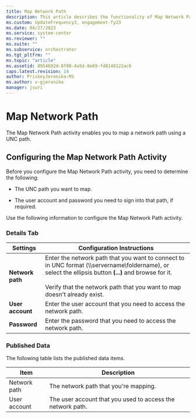 ```yaml
---
title: Map Network Path
description: This article describes the functionality of Map Network Path activity.
ms.custom: UpdateFrequency3, engagement-fy23
ms.date: 04/27/2023
ms.service: system-center
ms.reviewer: ""
ms.suite: ""
ms.subservice: orchestrator
ms.tgt_pltfrm: ""
ms.topic: "article"
ms.assetid: 8954602d-8f80-4a5d-8e69-fd8148122ac6
caps.latest.revision: 14
author: PriskeyJeronika-MS
ms.author: v-gjeronika
manager: jsuri
---
```

# Map Network Path



The Map Network Path activity enables you to map a network path using a UNC path.  

## Configuring the Map Network Path Activity  
 Before you configure the Map Network Path activity, you need to determine the following:  

- The UNC path you want to map.  

- The user account and password you need to sign into that path, if required.  

Use the following information to configure the Map Network Path activity.  

### Details Tab  

|Settings|Configuration Instructions|  
|--------------|--------------------------------|  
|**Network path**|Enter the network path that you want to connect to in UNC format (\\\servername\foldername), or select the ellipsis button **(...)** and browse for it.<br /><br /> Verify that the network path that you want to map doesn't already exist.|  
|**User account**|Enter the user account that you need to access the network path.|  
|**Password**|Enter the password that you need to access the network path.|  

### Published Data  
 The following table lists the published data items.  

|Item|Description|  
|----------|-----------------|  
|Network path|The network path that you're mapping.|  
|User account|The user account that you used to access the network path.|